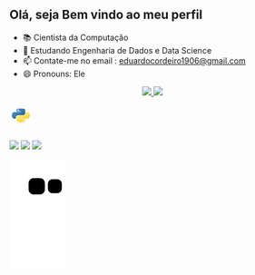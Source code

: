 ## Olá, seja Bem vindo ao meu perfil


- 📚 Cientista da Computação
- 🌱 Estudando Engenharia de Dados e Data Science
- 📫 Contate-me no email : eduardocordeiro1906@gmail.com
- 😄 Pronouns: Ele

<div align="center">
  <a href="https://github.com/Duduelc7">
  <img height="150em" src="https://github-readme-stats.vercel.app/api?username=Duduelc7&show_icons=true&theme=dark&include_all_commits=true&count_private=true"/>
  <img height="150em" src="https://github-readme-stats.vercel.app/api/top-langs/?username=Duduelc7&layout=compact&langs_count=7&theme=dark"/>
</div>

</div>
<div style="display: inline_block"><br>
  <img align="center" alt="Dudu-Python" height="30" width="40" src="https://raw.githubusercontent.com/devicons/devicon/master/icons/python/python-original.svg">
</div>


##

<div> 
  
  <a href="https://instagram.com/duduelc7" target="_blank"><img src="https://img.shields.io/badge/-Instagram-%23E4405F?style=for-the-badge&logo=instagram&logoColor=white" target="_blank"></a> 
  <a href = "mailto:eduardocordeiro1906@gmail.com"><img src="https://img.shields.io/badge/-Gmail-%23333?style=for-the-badge&logo=gmail&logoColor=white" target="_blank"></a>
  <a href="https://www.linkedin.com/in/eduardo-cordeiro-35790921b/" target="_blank"><img src="https://img.shields.io/badge/-LinkedIn-%230077B5?style=for-the-badge&logo=linkedin&logoColor=white" target="_blank"></a> 

  ![Snake animation](https://github.com/Duduelc7/Duduelc7/blob/output/github-contribution-grid-snake.svg)
</div>
